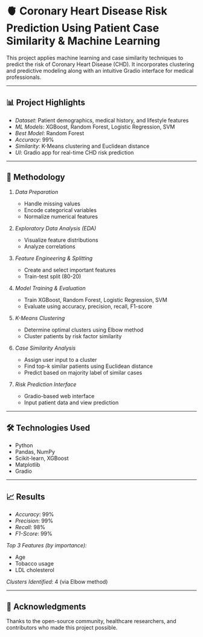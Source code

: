 # 🫀 Coronary Heart Disease Risk Prediction Using Patient Case Similarity & Machine Learning

This project applies machine learning and case similarity techniques to predict the risk of Coronary Heart Disease (CHD). It incorporates clustering and predictive modeling along with an intuitive Gradio interface for medical professionals.

---

## 📊 Project Highlights

- *Dataset*: Patient demographics, medical history, and lifestyle features
- *ML Models*: XGBoost, Random Forest, Logistic Regression, SVM
- *Best Model*: Random Forest
- *Accuracy*: 99%
- *Similarity*: K-Means clustering and Euclidean distance
- *UI*: Gradio app for real-time CHD risk prediction

---

## 🧪 Methodology

1. *Data Preparation*  
   - Handle missing values  
   - Encode categorical variables  
   - Normalize numerical features

2. *Exploratory Data Analysis (EDA)*  
   - Visualize feature distributions  
   - Analyze correlations

3. *Feature Engineering & Splitting*  
   - Create and select important features  
   - Train-test split (80-20)

4. *Model Training & Evaluation*  
   - Train XGBoost, Random Forest, Logistic Regression, SVM  
   - Evaluate using accuracy, precision, recall, F1-score

5. *K-Means Clustering*  
   - Determine optimal clusters using Elbow method  
   - Cluster patients by risk factor similarity

6. *Case Similarity Analysis*  
   - Assign user input to a cluster  
   - Find top-k similar patients using Euclidean distance  
   - Predict based on majority label of similar cases

7. *Risk Prediction Interface*  
   - Gradio-based web interface  
   - Input patient data and view prediction

---

## 🛠️ Technologies Used

- Python  
- Pandas, NumPy  
- Scikit-learn, XGBoost  
- Matplotlib  
- Gradio

---

## 📈 Results

- *Accuracy*: 99%  
- *Precision*: 99%  
- *Recall*: 98%  
- *F1-Score*: 99%

*Top 3 Features (by importance):*
- Age  
- Tobacco usage  
- LDL cholesterol

*Clusters Identified*: 4 (via Elbow method)

---

## 🙏 Acknowledgments

Thanks to the open-source community, healthcare researchers, and contributors who made this project possible.
